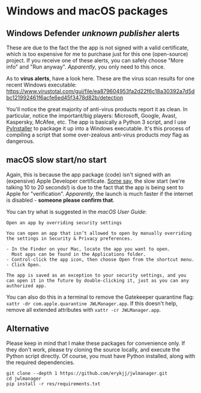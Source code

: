 # Windows and macOS packages

## **Windows Defender** *unknown publisher* alerts

These are due to the fact the the app is not signed with a valid certificate, which is too expensive for me to purchase just for this one (open-source) project. If you receive one of these alerts, you can safely choose "More info" and "Run anyway". *Apparently*, you only need to this once.

As to **virus alerts**, have a look here. These are the virus scan results for one recent Windows executable: https://www.virustotal.com/gui/file/ea879604953fa2d22f6c18a30392a7d5dbc121992461f6acfe6ed45f3478d82b/detection

You'll notice the great majority of anti-virus products report it as clean. In particular, notice the important/big players: Microsoft, Google, Avast, Kaspersky, McAfee, etc. The app is basically a Python 3 script, and I use [PyInstaller](https://pyinstaller.org/en/stable/) to package it up into a Windows executable. It's this process of compiling a script that some over-zealous anti-virus products *may* flag as dangerous.

## **macOS** slow start/no start

Again, this is because the app package (code) isn't signed with an (expensive) Apple Developer certificate. [Some say](https://forums.macrumors.com/threads/big-sur-apps-slow-to-launch.2279325/post-29855622), the slow start (we're talking 10 to 20 seconds!) is due to the fact that the app is being sent to Apple for "verification". *Apparently*, the launch is much faster if the internet is disabled - **someone please confirm that**.

You can try what is suggested in the *macOS User Guide*:
```
Open an app by overriding security settings

You can open an app that isn’t allowed to open by manually overriding the settings in Security & Privacy preferences.

- In the Finder on your Mac, locate the app you want to open.
  Most apps can be found in the Applications folder.
- Control-click the app icon, then choose Open from the shortcut menu.
- Click Open.

The app is saved as an exception to your security settings, and you can open it in the future by double-clicking it, just as you can any authorized app.
```

You can also do this in a terminal to remove the Gatekeeper quarantine flag: `xattr -dr com.apple.quarantine JWLManager.app`. If this doesn't help, remove all extended attributes with `xattr -cr JWLManager.app`.

## Alternative

Please keep in mind that I make these packages for convenience only. If they don't work, please try cloning the source locally, and execute the Python script directly. Of course, you must have Python installed, along with the required dependencies.
```
git clone --depth 1 https://github.com/erykjj/jwlmanager.git
cd jwlmanager
pip install -r res/requirements.txt
```
